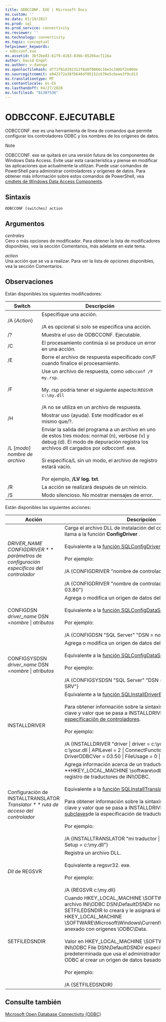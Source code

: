 ```yaml
---
title: ODBCCONF. EXE | Microsoft Docs
ms.custom: ''
ms.date: 01/19/2017
ms.prod: sql
ms.prod_service: connectivity
ms.reviewer: ''
ms.technology: connectivity
ms.topic: conceptual
helpviewer_keywords:
- odbcconf.exe
ms.assetid: 3bf2be83-61f9-4183-836b-85204ac7116a
author: David-Engel
ms.author: v-daenge
ms.openlocfilehash: d771f01d292312f8a0f0060c16e3c348bf2e009e
ms.sourcegitcommit: e042272a38fb646df05152c676e5cbeae3f9cd13
ms.translationtype: MT
ms.contentlocale: es-ES
ms.lasthandoff: 04/27/2020
ms.locfileid: "81307536"
---
```

# <a name="odbcconfexe"></a>ODBCCONF. EJECUTABLE
ODBCCONF. exe es una herramienta de línea de comandos que permite configurar los controladores ODBC y los nombres de los orígenes de datos.  
  
> [!NOTE]  
>  ODBCCONF. exe se quitará en una versión futura de los componentes de Windows Data Access. Evite usar esta característica y piense en modificar las aplicaciones que actualmente la utilizan. Puede usar comandos de PowerShell para administrar controladores y orígenes de datos. Para obtener más información sobre estos comandos de PowerShell, vea [cmdlets de Windows Data Access Components](/powershell/module/wdac).  
  
## <a name="syntax"></a>Sintaxis  
  
```console  
ODBCCONF [switches] action  
```  
  
## <a name="arguments"></a>Argumentos  
 *centrales*  
 Cero o más opciones de modificador. Para obtener la lista de modificadores disponibles, vea la sección Comentarios, más adelante en este tema.  
  
 *action*  
 Una acción que se va a realizar. Para ver la lista de opciones disponibles, vea la sección Comentarios.  
  
## <a name="remarks"></a>Observaciones  
 Están disponibles los siguientes modificadores:  
  
|Switch|Descripción|  
|------------|-----------------|  
|/A {*Action*}|Especifique una acción.<br /><br /> /A es opcional si solo se especifica una acción.|  
|/?|Muestra el uso de ODBCCONF. Ejecutable.|  
|/C|El procesamiento continúa si se produce un error en una acción.|  
|/E|Borre el archivo de respuesta especificado con/F cuando finalice el procesamiento.|  
|/F|Use un archivo de respuesta, como `odbcconf /F my.rsp`.<br /><br /> My. rsp podría tener el siguiente aspecto:`REGSVR c:\my.dll`<br /><br /> /A no se utiliza en un archivo de respuesta.|  
|/H|Mostrar uso (ayuda). Este modificador es el mismo que/?.|  
|/L [*modo*] *nombre de archivo*|Enviar la salida del programa a un archivo en uno de estos tres modos: normal (n), verbose (v) y debug (d). El modo de depuración registra los archivos dll cargados por odbcconf. exe.<br /><br /> Si especifica/L sin un modo, el archivo de registro estará vacío.<br /><br /> Por ejemplo, **/LV log. txt**.|  
|/R|La acción se realizará después de un reinicio.|  
|/S|Modo silencioso. No mostrar mensajes de error.|  
  
 Están disponibles las siguientes acciones:  
  
|Acción|Descripción|  
|------------|-----------------|  
|*DRIVER_NAME CONFIGDRIVER * * parámetros de configuración específicos del controlador*|Carga el archivo DLL de instalación del controlador adecuado y llama a la función **ConfigDriver** .<br /><br /> Equivalente a la [función SQLConfigDriver](../odbc/reference/syntax/sqlconfigdriver-function.md).<br /><br /> Por ejemplo:<br /><br /> /A {CONFIGDRIVER "nombre de controlador" "CPTimeout = 60"}<br /><br /> /A {CONFIGDRIVER "nombre de controlador" "DriverODBCVer = 03.80"}|  
|CONFIGDSN *driver_name* DSN =*nombre* &#124; *atributos*|Agrega o modifica un origen de datos del sistema.<br /><br /> Equivalente a la [función SQLConfigDataSource](../odbc/reference/syntax/sqlconfigdatasource-function.md).<br /><br /> Por ejemplo:<br /><br /> /A {CONFIGDSN "SQL Server" "DSN = nombre &#124; Server = SRV"}|  
|CONFIGSYSDSN *driver_name* DSN =*nombre* &#124; *atributos*|Agrega o modifica un origen de datos del sistema.<br /><br /> Equivalente a la [función SQLConfigDataSource](../odbc/reference/syntax/sqlconfigdatasource-function.md).<br /><br /> Por ejemplo:<br /><br /> /A {CONFIGSYSDSN "SQL Server" "DSN = nombre &#124; Server = SRV"}|  
|INSTALLDRIVER|Equivalente a la [función SQLInstallDriverEx](../odbc/reference/syntax/sqlinstalldriverex-function.md).<br /><br /> Para obtener información sobre la sintaxis de pares de palabra clave y valor que se pasa a INSTALLDRIVER, vea [subclaves de especificación de controladores](../odbc/reference/install/driver-specification-subkeys.md).<br /><br /> Por ejemplo:<br /><br /> /A {INSTALLDRIVER "driver &#124; driver = c:\your.dll &#124; Setup = c:\your.dll &#124; APILevel = 2 &#124; ConnectFunctions = YYY &#124; DriverODBCVer = 03.50 &#124; FileUsage = 0 &#124; SQLLevel = 1"}|  
|Configuración de INSTALLTRANSLATOR *Translator * * ruta de acceso del controlador*|Agrega información acerca de un traductor al **HKEY_LOCAL_MACHINE \software\odbc\odbcinst. **Clave del registro de traductores de INI\ODBC.<br /><br /> Equivalente a la [función SQLInstallTranslatorEx](../odbc/reference/syntax/sqlinstalltranslatorex-function.md).<br /><br /> Para obtener información sobre la sintaxis de pares de palabra clave y valor que se pasa a INSTALLDRIVER, consulte [subclaves](../odbc/reference/install/translator-specification-subkeys.md)de la especificación de traductor.<br /><br /> Por ejemplo:<br /><br /> /A {INSTALLTRANSLATOR "mi traductor &#124; Translator = c:\my.dll &#124; Setup = c:\my.dll"}|  
|*Dll* de REGSVR|Registra un archivo DLL.<br /><br /> Equivalente a regsvr32. exe.<br /><br /> Por ejemplo:<br /><br /> /A {REGSVR c:\my.dll}|  
|SETFILEDSNDIR|Cuando HKEY_LOCAL_MACHINE \SOFTWARE\ODBC\ODBC. El archivo INI\ODBC DSN\DefaultDSNDir no existe, la acción SETFILEDSNDIR lo creará y le asignará el valor en HKEY_LOCAL_MACHINE \SOFTWARE\Microsoft\Windows\CurrentVersion\CommonFilesDir, anexado con orígenes \ODBC\Data.<br /><br /> Valor en HKEY_LOCAL_MACHINE \SOFTWARE\ODBC\ODBC. INI\ODBC File DSN\DefaultDSNDir especifica la ubicación predeterminada que usa el administrador de orígenes de datos ODBC al crear un origen de datos basado en archivos.<br /><br /> Por ejemplo:<br /><br /> /A {SETFILEDSNDIR}|  
  
## <a name="see-also"></a>Consulte también  
 [Microsoft Open Database Connectivity (ODBC)](../odbc/microsoft-open-database-connectivity-odbc.md)
